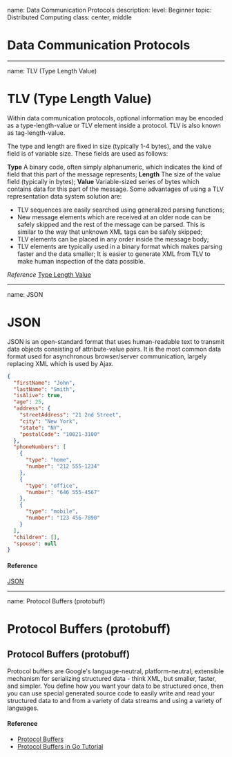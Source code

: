 name: Data Communication Protocols
description: 
level: Beginner
topic: Distributed Computing
class: center, middle
# Data Communication Protocols

---
name: TLV (Type Length Value)
# TLV (Type Length Value)

Within data communication protocols, optional information may be encoded as a type-length-value or TLV element inside a protocol. TLV is also known as tag-length-value.

The type and length are fixed in size (typically 1-4 bytes), and the value field is of variable size. These fields are used as follows:

**Type**
    A binary code, often simply alphanumeric, which indicates the kind of field that this part of the message represents;
**Length**
    The size of the value field (typically in bytes);
**Value**
    Variable-sized series of bytes which contains data for this part of the message.
Some advantages of using a TLV representation data system solution are:

- TLV sequences are easily searched using generalized parsing functions;
- New message elements which are received at an older node can be safely skipped and the rest of the message can be parsed. This is similar to the way that unknown XML tags can be safely skipped;
- TLV elements can be placed in any order inside the message body;
- TLV elements are typically used in a binary format which makes parsing faster and the data smaller;
It is easier to generate XML from TLV to make human inspection of the data possible.

*Reference*
[Type Length Value](https://en.wikipedia.org/wiki/Type-length-value)

---
name: JSON
# JSON

JSON is an open-standard format that uses human-readable text to transmit data objects consisting of attribute-value pairs. It is the most common data format used for asynchronous browser/server communication, largely replacing XML which is used by Ajax.

```json
{
  "firstName": "John",
  "lastName": "Smith",
  "isAlive": true,
  "age": 25,
  "address": {
    "streetAddress": "21 2nd Street",
    "city": "New York",
    "state": "NY",
    "postalCode": "10021-3100"
  },
  "phoneNumbers": [
    {
      "type": "home",
      "number": "212 555-1234"
    },
    {
      "type": "office",
      "number": "646 555-4567"
    },
    {
      "type": "mobile",
      "number": "123 456-7890"
    }
  ],
  "children": [],
  "spouse": null
}
```

#### Reference
[JSON](https://en.wikipedia.org/wiki/JSON)

---
name: Protocol Buffers (protobuff)
# Protocol Buffers (protobuff)
## Protocol Buffers (protobuff)

Protocol buffers are Google's language-neutral, platform-neutral, extensible mechanism for serializing structured data - think XML, but smaller, faster, and simpler. You define how you want your data to be structured once, then you can use special generated source code to easily write and read your structured data to and from a variety of data streams and using a variety of languages.

#### Reference
- [Protocol Buffers](https://developers.google.com/protocol-buffers/)
- [Protocol Buffers in Go Tutorial](https://developers.google.com/protocol-buffers/docs/gotutorial)

